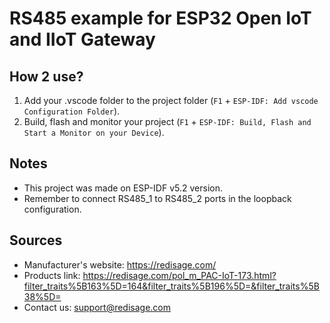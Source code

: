 # RS485 example for ESP32 Open IoT and IIoT Gateway

## How 2 use?
1. Add your .vscode folder to the project folder (`F1` + `ESP-IDF: Add vscode Configuration Folder`).
2. Build, flash and monitor your project (`F1` + `ESP-IDF: Build, Flash and Start a Monitor on your Device`).

## Notes
* This project was made on ESP-IDF v5.2 version.
* Remember to connect RS485_1 to RS485_2 ports in the loopback configuration.

## Sources
* Manufacturer's website: https://redisage.com/
* Products link: https://redisage.com/pol_m_PAC-IoT-173.html?filter_traits%5B163%5D=164&filter_traits%5B196%5D=&filter_traits%5B38%5D=
* Contact us: support@redisage.com
